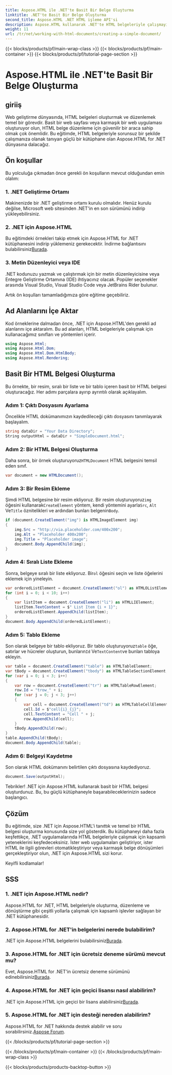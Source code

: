 ```yaml
---
title: Aspose.HTML ile .NET'te Basit Bir Belge Oluşturma
linktitle: .NET'te Basit Bir Belge Oluşturma
second_title: Aspose.HTML .NET HTML işleme API'si
description: Aspose.HTML kullanarak .NET'te HTML belgeleriyle çalışmayı öğrenin. HTML'yi zahmetsizce oluşturun, işleyin ve dönüştürün. Bugün başlayın!
weight: 11
url: /tr/net/working-with-html-documents/creating-a-simple-document/
---
```


{{< blocks/products/pf/main-wrap-class >}}
{{< blocks/products/pf/main-container >}}
{{< blocks/products/pf/tutorial-page-section >}}

# Aspose.HTML ile .NET'te Basit Bir Belge Oluşturma


## giriiş

Web geliştirme dünyasında, HTML belgeleri oluşturmak ve düzenlemek temel bir görevdir. Basit bir web sayfası veya karmaşık bir web uygulaması oluşturuyor olun, HTML belge düzenleme için güvenilir bir araca sahip olmak çok önemlidir. Bu eğitimde, HTML belgeleriyle sorunsuz bir şekilde çalışmanıza olanak tanıyan güçlü bir kütüphane olan Aspose.HTML for .NET dünyasına dalacağız. 

## Ön koşullar

Bu yolculuğa çıkmadan önce gerekli ön koşulların mevcut olduğundan emin olalım:

### 1. .NET Geliştirme Ortamı

Makinenizde bir .NET geliştirme ortamı kurulu olmalıdır. Henüz kurulu değilse, Microsoft web sitesinden .NET'in en son sürümünü indirip yükleyebilirsiniz.

### 2. .NET için Aspose.HTML

 Bu eğitimdeki örnekleri takip etmek için Aspose.HTML for .NET kütüphanesini indirip yüklemeniz gerekecektir. İndirme bağlantısını bulabilirsiniz[Burada](https://releases.aspose.com/html/net/).

### 3. Metin Düzenleyici veya IDE

.NET kodunuzu yazmak ve çalıştırmak için bir metin düzenleyicisine veya Entegre Geliştirme Ortamına (IDE) ihtiyacınız olacak. Popüler seçenekler arasında Visual Studio, Visual Studio Code veya JetBrains Rider bulunur.

Artık ön koşulları tamamladığımıza göre eğitime geçebiliriz.

## Ad Alanlarını İçe Aktar

Kod örneklerine dalmadan önce, .NET için Aspose.HTML'den gerekli ad alanlarını içe aktaralım. Bu ad alanları, HTML belgeleriyle çalışmak için kullanacağımız sınıfları ve yöntemleri içerir.

```csharp
using Aspose.Html;
using Aspose.Html.Dom;
using Aspose.Html.Dom.HtmlBody;
using Aspose.Html.Rendering;
```

## Basit Bir HTML Belgesi Oluşturma

Bu örnekte, bir resim, sıralı bir liste ve bir tablo içeren basit bir HTML belgesi oluşturacağız. Her adımı parçalara ayırıp ayrıntılı olarak açıklayalım.

### Adım 1: Çıktı Dosyasını Ayarlama

Öncelikle HTML dokümanımızın kaydedileceği çıktı dosyasını tanımlayarak başlayalım.

```csharp
string dataDir = "Your Data Directory";
String outputHtml = dataDir + "SimpleDocument.html";
```

### Adım 2: Bir HTML Belgesi Oluşturma

 Daha sonra, bir örnek oluşturuyoruz`HTMLDocument` HTML belgesini temsil eden sınıf.

```csharp
var document = new HTMLDocument();
```

### Adım 3: Bir Resim Ekleme

Şimdi HTML belgesine bir resim ekliyoruz. Bir resim oluşturuyoruz`img` öğesini kullanarak`CreateElement` yöntem, kendi yöntemini ayarla`Src`, `Alt` Ve`Title` öznitelikleri ve ardından bunları belgenin`Body`.

```csharp
if (document.CreateElement("img") is HTMLImageElement img)
{
    img.Src = "http://via.placeholder.com/400x200";
    img.Alt = "Placeholder 400x200";
    img.Title = "Placeholder image";
    document.Body.AppendChild(img);
}
```

### Adım 4: Sıralı Liste Ekleme

 Sonra, belgeye sıralı bir liste ekliyoruz. Bir`ol` öğesini seçin ve liste öğelerini eklemek için yineleyin.

```csharp
var orderedListElement = document.CreateElement("ol") as HTMLOListElement;
for (int i = 0; i < 10; i++)
{
    var listItem = document.CreateElement("li") as HTMLLIElement;
    listItem.TextContent = $" List Item {i + 1}";
    orderedListElement.AppendChild(listItem);
}
document.Body.AppendChild(orderedListElement);
```

### Adım 5: Tablo Ekleme

 Son olarak belgeye bir tablo ekliyoruz. Bir tablo oluşturuyoruz`table` öğe, satırlar ve hücreler oluşturun, bunların`Id` Ve`TextContent`ve bunları tabloya ekleyin.

```csharp
var table = document.CreateElement("table") as HTMLTableElement;
var tBody = document.CreateElement("tbody") as HTMLTableSectionElement;
for (var i = 0; i < 3; i++)
{
    var row = document.CreateElement("tr") as HTMLTableRowElement;
    row.Id = "trow_" + i;
    for (var j = 0; j < 3; j++)
    {
        var cell = document.CreateElement("td") as HTMLTableCellElement;
        cell.Id = $"cell{i}_{j}";
        cell.TextContent = "Cell " + j;
        row.AppendChild(cell);
    }
    tBody.AppendChild(row);
}
table.AppendChild(tBody);
document.Body.AppendChild(table);
```

### Adım 6: Belgeyi Kaydetme

Son olarak HTML dokümanını belirtilen çıktı dosyasına kaydediyoruz.

```csharp
document.Save(outputHtml);
```

Tebrikler! .NET için Aspose.HTML kullanarak basit bir HTML belgesi oluşturdunuz. Bu, bu güçlü kütüphaneyle başarabileceklerinizin sadece başlangıcı.

## Çözüm

Bu eğitimde, size .NET için Aspose.HTML'i tanıttık ve temel bir HTML belgesi oluşturma konusunda size yol gösterdik. Bu kütüphaneyi daha fazla keşfettikçe, .NET uygulamalarında HTML belgeleriyle çalışmak için kapsamlı yeteneklerini keşfedeceksiniz. İster web uygulamaları geliştiriyor, ister HTML ile ilgili görevleri otomatikleştiriyor veya karmaşık belge dönüşümleri gerçekleştiriyor olun, .NET için Aspose.HTML sizi korur.

Keyifli kodlamalar!

## SSS

### 1. .NET için Aspose.HTML nedir?

Aspose.HTML for .NET, HTML belgeleriyle oluşturma, düzenleme ve dönüştürme gibi çeşitli yollarla çalışmak için kapsamlı işlevler sağlayan bir .NET kütüphanesidir.

### 2. Aspose.HTML for .NET'in belgelerini nerede bulabilirim?

 .NET için Aspose.HTML belgelerini bulabilirsiniz[Burada](https://reference.aspose.com/html/net/).

### 3. Aspose.HTML for .NET için ücretsiz deneme sürümü mevcut mu?

 Evet, Aspose.HTML for .NET'in ücretsiz deneme sürümünü edinebilirsiniz[Burada](https://releases.aspose.com/).

### 4. Aspose.HTML for .NET için geçici lisansı nasıl alabilirim?

 .NET için Aspose.HTML için geçici bir lisans alabilirsiniz[Burada](https://purchase.aspose.com/temporary-license/).

### 5. Aspose.HTML for .NET için desteği nereden alabilirim?

 Aspose.HTML for .NET hakkında destek alabilir ve soru sorabilirsiniz.[Aspose Forum](https://forum.aspose.com/).

{{< /blocks/products/pf/tutorial-page-section >}}

{{< /blocks/products/pf/main-container >}}
{{< /blocks/products/pf/main-wrap-class >}}

{{< blocks/products/products-backtop-button >}}
